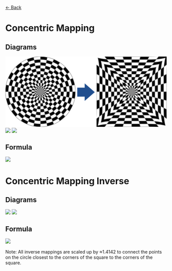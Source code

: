 [<- Back](https://github.com/Kuuuube/Circular_Area/blob/main/wiki/mappings_index.md)

# Concentric Mapping

## Diagrams
![](https://raw.githubusercontent.com/Kuuuube/Circular_Area/main/wiki/images/mappings/square_concentric_mapping_circle_grid_thick_checkerboard.png)
![](https://raw.githubusercontent.com/Kuuuube/Circular_Area/main/wiki/images/mappings/square_concentric_mapping_square_grid_thick_checkerboard.png)
![](https://raw.githubusercontent.com/Kuuuube/Circular_Area/main/wiki/images/mappings/square_concentric_mapping_dot_grid_circle_rgb_gradient_circle.png)

## Formula
![](https://raw.githubusercontent.com/Kuuuube/Circular_Area/main/wiki/images/formulas/concentric_mapping_formula.png)




# Concentric Mapping Inverse

## Diagrams
![](https://raw.githubusercontent.com/Kuuuube/Circular_Area/main/wiki/images/mappings/circle_concentric_mapping_square_grid_circle_thick_checkerboard.png)
![](https://raw.githubusercontent.com/Kuuuube/Circular_Area/main/wiki/images/mappings/circle_concentric_mapping_dot_grid_square_rgb_gradient.png)

## Formula
![](https://raw.githubusercontent.com/Kuuuube/Circular_Area/main/wiki/images/formulas/concentric_mapping_inverse_formula.png)

Note: All inverse mappings are scaled up by ≈1.4142 to connect the points on the circle closest to the corners of the square to the corners of the square.